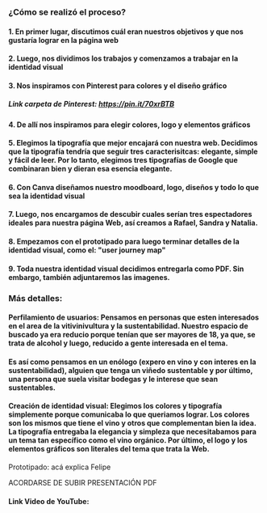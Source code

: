 ### ¿Cómo se realizó el proceso?

#### 1. En primer lugar, discutimos cuál eran nuestros objetivos y que nos gustaría lograr en la página web

#### 2. Luego, nos dividimos los trabajos y comenzamos a trabajar en la identidad visual

#### 3. Nos inspiramos con Pinterest para colores y el diseño gráfico
##### Link carpeta de Pinterest: https://pin.it/70xrBTB

#### 4. De allí nos inspiramos para elegir colores, logo y elementos gráficos

#### 5. Elegimos la tipografía que mejor encajará con nuestra web. Decidimos que la tipografía tendría que seguir tres caracterisitcas: elegante, simple y fácil de leer. Por lo tanto, elegimos tres tipografías de Google que combinaran bien y dieran esa esencia elegante.

#### 6. Con Canva diseñamos nuestro moodboard, logo, diseños y todo lo que sea la identidad visual

#### 7. Luego, nos encargamos de descubir cuales serían tres espectadores ideales para nuestra página Web, así creamos a Rafael, Sandra y Natalia. 

#### 8. Empezamos con el prototipado para luego terminar detalles de la identidad visual, como el: "user journey map" 

#### 9. Toda nuestra identidad visual decidimos entregarla como PDF. Sin embargo, también adjuntaremos las imagenes.  


### Más detalles:

#### Perfilamiento de usuarios: Pensamos en personas que esten interesados en el area de la vitivinivultura y la sustentabilidad. Nuestro espacio de buscado ya era reducio porque tenían que ser mayores de 18, ya que, se trata de alcohol y luego, reducido a gente interesada en el tema.
#### Es así como pensamos en un enólogo (expero en vino y con interes en la sustentabilidad), alguien que tenga un viñedo sustentable y por último, una persona que suela visitar bodegas y le interese que sean sustentables. 

#### Creación de identidad visual: Elegimos los colores y tipografía simplemente porque comunicaba lo que queriamos lograr. Los colores son los mismos que tiene el vino y otros que complementan bien la idea. La tipografía entregaba la elegancia y simpleza que necesitabamos para un tema tan específico como el vino orgánico. Por último, el logo y los elementos gráficos son literales del tema que trata la Web. 

Prototipado: acá explica Felipe 

ACORDARSE DE SUBIR PRESENTACIÓN PDF

#### Link Video de YouTube: